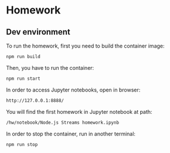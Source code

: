 # Homework

## Dev environment

To run the homework, first you need to build the container image:
```bash
npm run build
```

Then, you have to run the container:
```bash
npm run start
```

In order to access Jupyter notebooks, open in browser:
```bash
http://127.0.0.1:8888/
```

You will find the first homework in Jupyter notebook at path:
```bash
/hw/notebook/Node.js Streams homework.ipynb
```

In order to stop the container, run in another terminal:
```bash
npm run stop
```
